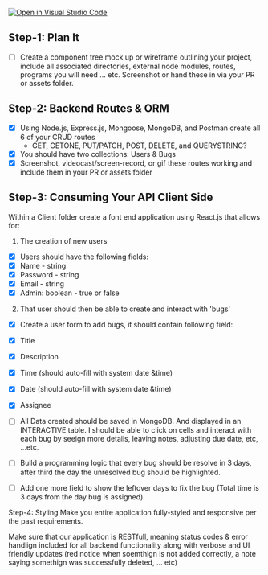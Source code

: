 [![Open in Visual Studio Code](https://classroom.github.com/assets/open-in-vscode-f059dc9a6f8d3a56e377f745f24479a46679e63a5d9fe6f495e02850cd0d8118.svg)](https://classroom.github.com/online_ide?assignment_repo_id=6622633&assignment_repo_type=AssignmentRepo)

## Step-1: Plan It
- [ ] Create a component tree mock up or wireframe outlining your project, include all associated 
directories, external node modules, routes, programs you will need ... etc. Screenshot or hand these 
in via your PR or assets folder.

## Step-2: Backend Routes & ORM
- [x] Using Node.js, Express.js, Mongoose, MongoDB, and Postman create all 6 of your CRUD routes
    - GET, GETONE, PUT/PATCH, POST, DELETE, and QUERYSTRING?
- [x] You should have two collections: Users & Bugs
- [x] Screenshot, videocast/screen-record, or gif these routes working and include them in your PR or assets folder

## Step-3: Consuming Your API Client Side
Within a Client folder create a font end application using React.js that allows for:

1) The creation of new users
- [x] Users should have the following fields:
- [x] Name - string
- [x] Password - string
- [x] Email - string
- [x] Admin: boolean - true or false

2) That user should then be able to create and interact with 'bugs'
- [x] Create a user form to add bugs, it should contain following field:
- [x] Title
- [x] Description
- [x] Time (should auto-fill with system date &time)
- [x] Date (should auto-fill with system date &time)
- [x] Assignee

- [ ] All Data created should be saved in MongoDB. And displayed in an INTERACTIVE table. I should be able to click on cells and interact with each bug
by seeign more details, leaving notes, adjusting due date, etc, ...etc.
- [ ] Build a programming logic that every bug should be resolve in 3 days, after third the day the unresolved bug should be highlighted.
- [ ] Add one more field to show the leftover days to fix the bug (Total time is 3 days from the day bug is assigned).

Step-4: Styling
Make you entire application fully-styled and responsive per the past requirements.

Make sure that our application is RESTfull, meaning status codes & error handlign included for all
backend functionality along with verbose and UI friendly updates (red notice when soemthign is
not added correctly, a note saying somethign was successfully deleted, ... etc)
